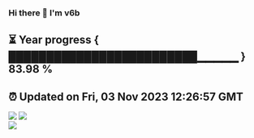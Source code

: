 ### Hi there 👋  I'm v6b  
⏳ Year progress { █████████████████████████▁▁▁▁▁ } 83.98 %
---
⏰ Updated on Fri, 03 Nov 2023 12:26:57 GMT
---
![](https://github-readme-stats.vercel.app/api?username=v6b&bg_color=30,e96443,904e95&title_color=fff&text_color=fff&layout=compact)
![](https://github-readme-stats.vercel.app/api/top-langs/?username=v6b&layout=compact&bg_color=30,e96443,904e95&title_color=fff&text_color=fff)  
![](https://gcore.jsdelivr.net/gh/v6b/v6b@main/assets/github-contribution-grid-snake.svg)

